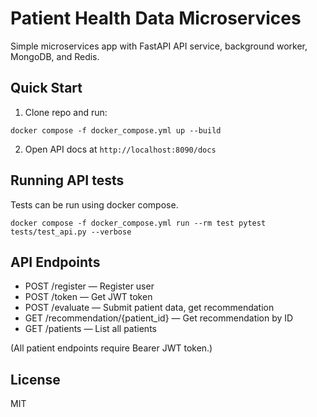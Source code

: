 # Patient Health Data Microservices

Simple microservices app with FastAPI API service, background worker, MongoDB, and Redis.

## Quick Start

1. Clone repo and run:
```
docker compose -f docker_compose.yml up --build
```


2. Open API docs at `http://localhost:8090/docs`

## Running API tests 

Tests can be run using docker compose. 

```
docker compose -f docker_compose.yml run --rm test pytest tests/test_api.py --verbose
```

## API Endpoints

- POST /register — Register user  
- POST /token — Get JWT token  
- POST /evaluate — Submit patient data, get recommendation  
- GET /recommendation/{patient_id} — Get recommendation by ID  
- GET /patients — List all patients

(All patient endpoints require Bearer JWT token.)

## License

MIT
